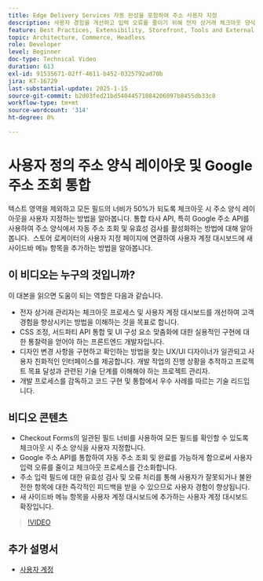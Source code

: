 ```yaml
---
title: Edge Delivery Services 자동 완성을 포함하여 주소 사용자 지정
description: 사용자 경험을 개선하고 입력 오류를 줄이기 위해 전자 상거래 체크아웃 양식을 사용자 정의하고 Google 주소 조회를 통합하는 방법을 알아봅니다.
feature: Best Practices, Extensibility, Storefront, Tools and External Services
topic: Architecture, Commerce, Headless
role: Developer
level: Beginner
doc-type: Technical Video
duration: 613
exl-id: 91535671-02ff-4611-b452-0325792ad70b
jira: KT-16729
last-substantial-update: 2025-1-15
source-git-commit: b2d03fed21bd54044571084206097b8455db33c8
workflow-type: tm+mt
source-wordcount: '314'
ht-degree: 0%

---
```



# 사용자 정의 주소 양식 레이아웃 및 Google 주소 조회 통합

텍스트 영역을 제외하고 모든 필드의 너비가 50%가 되도록 체크아웃 시 주소 양식 레이아웃을 사용자 지정하는 방법을 알아봅니다. 통합 타사 API, 특히 Google 주소 API를 사용하여 주소 양식에서 자동 주소 조회 및 유효성 검사를 활성화하는 방법에 대해 알아봅니다. &#x200B; 스토어 로케이터의 사용자 지정 페이지에 연결하여 사용자 계정 대시보드에 새 사이드바 메뉴 항목을 추가하는 방법을 알아봅니다.

## 이 비디오는 누구의 것입니까?

이 대본을 읽으면 도움이 되는 역할은 다음과 같습니다.

* 전자 상거래 관리자는 체크아웃 프로세스 및 사용자 계정 대시보드를 개선하여 고객 경험을 향상시키는 방법을 이해하는 것을 목표로 합니다.
* CSS 조정, 서드파티 API 통합 및 UI 구성 요소 맞춤화에 대한 실용적인 구현에 대한 통찰력을 얻어야 하는 프론트엔드 개발자입니다.
* 디자인 변경 사항을 구현하고 확인하는 방법을 찾는 UX/UI 디자이너가 일관되고 사용자 친화적인 인터페이스를 제공합니다.
개발 작업의 진행 상황을 추적하고 프로젝트 목표 달성과 관련된 기술 단계를 이해해야 하는 프로젝트 관리자.
* 개발 프로세스를 감독하고 코드 구현 및 통합에서 우수 사례를 따르는 기술 리드입니다.


## 비디오 콘텐츠

* Checkout Forms의 일관된 필드 너비를 사용하여 모든 필드를 확인할 수 있도록 체크아웃 시 주소 양식을 사용자 지정합니다.
* Google 주소 API를 통합하여 자동 주소 조회 및 완료를 가능하게 함으로써 사용자 입력 오류를 줄이고 체크아웃 프로세스를 간소화합니다.
* 주소 입력 필드에 대한 유효성 검사 및 오류 처리를 통해 사용자가 잘못되거나 불완전한 항목에 대한 즉각적인 피드백을 받을 수 있으므로 사용자 경험이 향상됩니다.
* 새 사이드바 메뉴 항목을 사용자 계정 대시보드에 추가하는 사용자 계정 대시보드 확장입니다.

>[!VIDEO](https://video.tv.adobe.com/v/3442787?learn=on)

## 추가 설명서

* [사용자 계정](https://experienceleague.adobe.com/developer/commerce/storefront/dropins/user-account/tutorials/)

